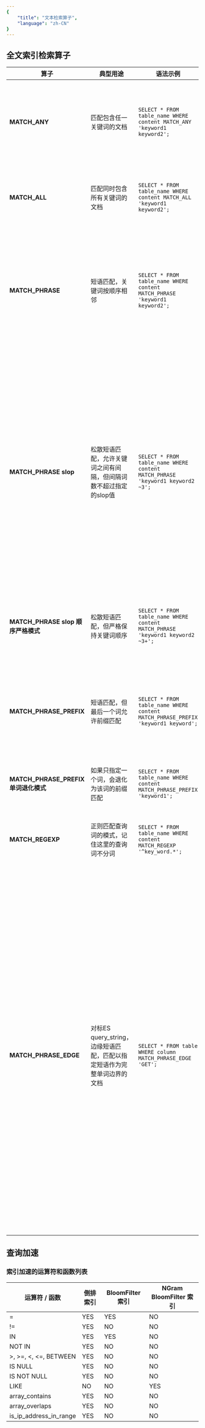 ```yaml
---
{
    "title": "文本检索算子",
    "language": "zh-CN"
}
---
```


## 全文索引检索算子

| 算子 | 典型用途 | 语法示例 | 额外说明 |
|------|---------|---------|---------|
| **MATCH_ANY** | 匹配包含任一关键词的文档 | `SELECT * FROM table_name WHERE content MATCH_ANY 'keyword1 keyword2';` | 返回 content 列中包含 keyword1 或 keyword2 中至少一个的所有行。比如包含 "keyword1" 或者 "keyword2" 或两者都包含的文档都能匹配 |
| **MATCH_ALL** | 匹配同时包含所有关键词的文档 | `SELECT * FROM table_name WHERE content MATCH_ALL 'keyword1 keyword2';` | 返回 content 列中同时包含 keyword1 和 keyword2 的所有行。只有两个关键词都出现的行才会匹配 |
| **MATCH_PHRASE** | 短语匹配，关键词按顺序相邻 | `SELECT * FROM table_name WHERE content MATCH_PHRASE 'keyword1 keyword2';` | 例如 "keyword1 keyword2", "wordx keyword1 keyword2", "wordx keyword1 keyword2 wordy" 能匹配，因为 keyword2 必须紧跟 keyword1 后面。注意必须在 PROPERTIES 中开启 "support_phrase" = "true" |
| **MATCH_PHRASE slop** | 松散短语匹配，允许关键词之间有间隔，但间隔词数不超过指定的slop值 | `SELECT * FROM table_name WHERE content MATCH_PHRASE 'keyword1 keyword2 ~3';` | slop=3，表示 keyword1 和 keyword2 之间最多可以隔3个词。'keyword1 keyword2', 'keyword1 a keyword2', 'keyword1 a b c keyword2' 等都能匹配，因为 keyword1 keyword2 中间隔的词分别是 0 1 3 都不超过 3。'keyword2 keyword1', 'keyword2 a keyword1', 'keyword2 a b c keyword1' 也能匹配，因为指定 slop > 0 时不再要求 keyword1 keyword2 的顺序。若用正号 +，则要求关键词顺序固定 |
| **MATCH_PHRASE slop 顺序严格模式** | 松散短语匹配，但严格保持关键词顺序 | `SELECT * FROM table_name WHERE content MATCH_PHRASE 'keyword1 keyword2 ~3+';` | slop=3 且顺序严格，"keyword1 a b c keyword2" 能匹配，但 "keyword2 a b c keyword1" 不能匹配，因为顺序反了 |
| **MATCH_PHRASE_PREFIX** | 短语匹配，但最后一个词允许前缀匹配 | `SELECT * FROM table_name WHERE content MATCH_PHRASE_PREFIX 'keyword1 keyword';` | "keyword1 keyword2abc", "keyword1 keyword2" 能匹配，因为 keyword2abc 和 keyword2 都满足 keyword2 的前缀匹配，而 "keyword1 keyword3" 无法匹配 |
| **MATCH_PHRASE_PREFIX 单词退化模式** | 如果只指定一个词，会退化为该词的前缀匹配 | `SELECT * FROM table_name WHERE content MATCH_PHRASE_PREFIX 'keyword1';` | 只匹配以 keyword1 开头的词 |
| **MATCH_REGEXP** | 正则匹配查询词的模式，记住这里的查询词不分词 | `SELECT * FROM table_name WHERE content MATCH_REGEXP '^key_word.*';` | 匹配任何以 "key_word" 开头的词，例如 "key_word", "key_words", 而keyword不会匹配，就算_是stop word |
| **MATCH_PHRASE_EDGE** | 对标ES query_string，边缘短语匹配，匹配以指定短语作为完整单词边界的文档 | `SELECT * FROM table WHERE column MATCH_PHRASE_EDGE 'GET';` | 假设我们有以下行（字段名为 content）：<br/>1. "The quick brown fox jumps over the lazy dog."<br/>2. "Spotlight on new lighthouse project."<br/>3. "Research shows search engine optimization is key."<br/>4. "Doris is a powerful SQL database."<br/><br/>用户查询: `content MATCH_PHRASE_EDGE 'search engine optim'`<br/><br/>**原理:**<br/>- 第一个词 "search" 被视为后缀词，匹配 "research" 和 "search"<br/>- 中间词 "engine" 要求精确匹配<br/>- 最后一个词 "optim" 被视为前缀词，匹配 "optimization"<br/>- 同时phrase要求这三个词紧挨着<br/><br/>**匹配文档:** 文档3 "Research shows search engine optimization is key." |

## 查询加速

### 索引加速的运算符和函数列表

| 运算符 / 函数 | 倒排索引 | BloomFilter 索引 | NGram BloomFilter 索引 |
|--------------|---------|-----------------|----------------------|
| = | YES | YES | NO |
| != | YES | NO | NO |
| IN | YES | YES | NO |
| NOT IN | YES | NO | NO |
| >, >=, <, <=, BETWEEN | YES | NO | NO |
| IS NULL | YES | NO | NO |
| IS NOT NULL | YES | NO | NO |
| LIKE | NO | NO | YES |
| array_contains | YES | NO | NO |
| array_overlaps | YES | NO | NO |
| is_ip_address_in_range | YES | NO | NO |
